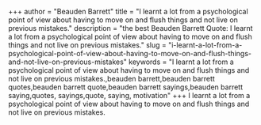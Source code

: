+++
author = "Beauden Barrett"
title = "I learnt a lot from a psychological point of view about having to move on and flush things and not live on previous mistakes."
description = "the best Beauden Barrett Quote: I learnt a lot from a psychological point of view about having to move on and flush things and not live on previous mistakes."
slug = "i-learnt-a-lot-from-a-psychological-point-of-view-about-having-to-move-on-and-flush-things-and-not-live-on-previous-mistakes"
keywords = "I learnt a lot from a psychological point of view about having to move on and flush things and not live on previous mistakes.,beauden barrett,beauden barrett quotes,beauden barrett quote,beauden barrett sayings,beauden barrett saying,quotes, sayings,quote, saying, motivation"
+++
I learnt a lot from a psychological point of view about having to move on and flush things and not live on previous mistakes.
